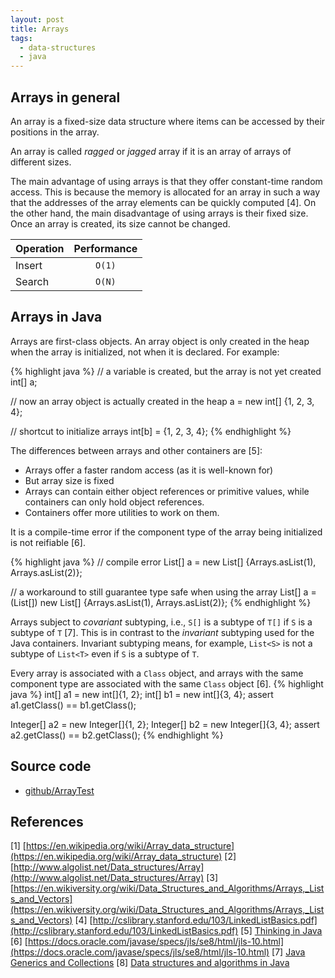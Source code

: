 ```yaml
---
layout: post
title: Arrays
tags: 
  - data-structures
  - java
---
```


## Arrays in general

An array is a fixed-size data structure where items can be accessed by their positions in the array.

An array is called _ragged_ or _jagged_ array if it is an array of arrays of different sizes.

The main advantage of using arrays is that they offer constant-time random access. This is because the memory is allocated for an array in such a way that the addresses of the array elements can be quickly computed [4]. On the other hand, the main disadvantage of using arrays is their fixed size. Once an array is created, its size cannot be changed.

<!--break-->

| Operation | Performance |
| :------------- | :-------------: |
| Insert       | `O(1)`      |
| Search       | `O(N)` |

## Arrays in Java

Arrays are first-class objects. An array object is only created in the heap when the array is initialized, not when it is declared. For example:

{% highlight java %}
// a variable is created, but the array is not yet created
int[] a;

// now an array object is actually created in the heap
a = new int[] {1, 2, 3, 4};

// shortcut to initialize arrays
int[b] = {1, 2, 3, 4};
{% endhighlight %}

The differences between arrays and other containers are [5]:

- Arrays offer a faster random access (as it is well-known for)
- But array size is fixed
- Arrays can contain either object references or primitive values, while containers can only hold object references.
- Containers offer more utilities to work on them.

It is a compile-time error if the component type of the array being initialized is not reifiable [6].

{% highlight java %}
// compile error
List<Integer>[] a = new List<Integer>[] {Arrays.asList(1), Arrays.asList(2)};

// a workaround to still guarantee type safe when using the array
List<Integer>[] a = (List<Integer>[]) new List[] {Arrays.asList(1), Arrays.asList(2)};
{% endhighlight %}

Arrays subject to _covariant_ subtyping, i.e., `S[]` is a subtype of `T[]` if `S` is a subtype of `T` [7]. This is in contrast to the _invariant_ subtyping used for the Java containers. Invariant subtyping means, for example, `List<S>` is not a subtype of `List<T>` even if `S` is a subtype of `T`.

Every array is associated with a `Class` object, and arrays with the same component type are associated with the same `Class` object [6].
{% highlight java %}
int[] a1 = new int[]{1, 2};
int[] b1 = new int[]{3, 4};
assert a1.getClass() == b1.getClass();

Integer[] a2 = new Integer[]{1, 2};
Integer[] b2 = new Integer[]{3, 4};
assert a2.getClass() == b2.getClass();
{% endhighlight %}

## Source code

- [github/ArrayTest](https://github.com/khanhpdt/datastructures-algorithms/blob/master/data-structures/src/test/java/org/khanhpdt/playgrounds/datastructures/arrays/ArrayTest.java)

## References

[1] [https://en.wikipedia.org/wiki/Array_data_structure](https://en.wikipedia.org/wiki/Array_data_structure)
[2] [http://www.algolist.net/Data_structures/Array](http://www.algolist.net/Data_structures/Array)
[3] [https://en.wikiversity.org/wiki/Data_Structures_and_Algorithms/Arrays,_Lists_and_Vectors](https://en.wikiversity.org/wiki/Data_Structures_and_Algorithms/Arrays,_Lists_and_Vectors)
[4] [http://cslibrary.stanford.edu/103/LinkedListBasics.pdf](http://cslibrary.stanford.edu/103/LinkedListBasics.pdf)
[5] [Thinking in Java](http://www.amazon.com/Thinking-Java-4th-Bruce-Eckel/dp/0131872486/ref=sr_1_1?s=books&ie=UTF8&qid=1461439800&sr=1-1&keywords=thinking+in+java)
[6] [https://docs.oracle.com/javase/specs/jls/se8/html/jls-10.html](https://docs.oracle.com/javase/specs/jls/se8/html/jls-10.html)
[7] [Java Generics and Collections](http://www.amazon.com/Java-Generics-Collections-Maurice-Naftalin/dp/0596527756/ref=sr_1_1?s=books&ie=UTF8&qid=1461439833&sr=1-1&keywords=java+generics)
[8] [Data structures and algorithms in Java](http://www.amazon.com/Data-Structures-Algorithms-Java-2nd/dp/0672324539/ref=sr_1_4?s=books&ie=UTF8&qid=1461439850&sr=1-4&keywords=data+structures+and+algorithms+in+java)
